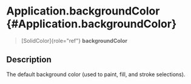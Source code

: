 Application.backgroundColor {#Application.backgroundColor}
===========================

> [SolidColor]{role="ref"} **backgroundColor**

Description
-----------

The default background color (used to paint, fill, and stroke
selections).
